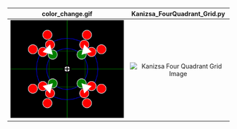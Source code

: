 color_change.gif            |  Kanizsa_FourQuadrant_Grid.py
:-------------------------:|:-------------------------:
![](https://github.com/JonathanReardon/Stimulus-Visualisation/blob/master/Kanizsa_FourQuadrant_Grid/Images/color_change.gif "color change")  |  ![](https://github.com/JonathanReardon/StimulusVisualisation/blob/master/Kanizsa_FourQuadrant_Grid/Images/Kanizsa_FourQuadrant_Grid.png "Kanizsa Four Quadrant Grid Image")


